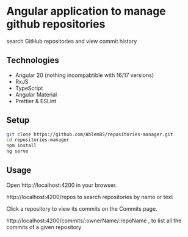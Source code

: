 # Angular application to manage github repositories

search GitHub repositories and view commit history


## Technologies

- Angular  20 (nothing incompabtible with 16/17 versions)
- RxJS  
- TypeScript  
- Angular Material  
- Prettier & ESLint  


## Setup

```bash
git clone https://github.com/AhlemBS/repositories-manager.git
cd repositories-manager
npm install
ng serve

 ```

 ## Usage

Open http://localhost:4200 in your browser.

http://localhost:4200/repos to search repositories by name or text

Click a repository to view its commits on the Commits page.

http://localhost:4200/commits/:ownerName/:repoName , to list all the commits of a given repository

